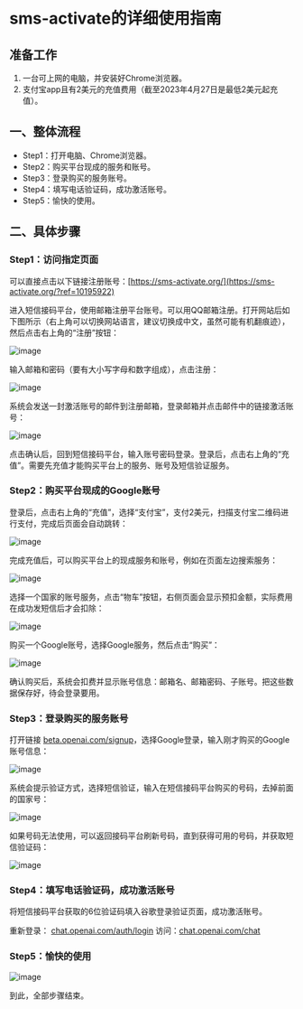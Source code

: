 # sms-activate的详细使用指南

## 准备工作
1. 一台可上网的电脑，并安装好Chrome浏览器。
2. 支付宝app且有2美元的充值费用（截至2023年4月27日是最低2美元起充值）。

## 一、整体流程
- Step1：打开电脑、Chrome浏览器。
- Step2：购买平台现成的服务和账号。
- Step3：登录购买的服务账号。
- Step4：填写电话验证码，成功激活账号。
- Step5：愉快的使用。

## 二、具体步骤

### Step1：访问指定页面
可以直接点击以下链接注册账号：[https://sms-activate.org/](https://sms-activate.org/?ref=10195922)

进入短信接码平台，使用邮箱注册平台账号。可以用QQ邮箱注册。打开网站后如下图所示（右上角可以切换网站语言，建议切换成中文，虽然可能有机翻痕迹），然后点击右上角的“注册”按钮：

![image](https://github.com/dottorrcod/UN/assets/169997186/026caf89-fd1d-4451-869c-c9ed03d0b8e2)


输入邮箱和密码（要有大小写字母和数字组成），点击注册：

![image](https://github.com/dottorrcod/UN/assets/169997186/6cce3594-dfff-4362-a911-c4e8c583ca81)


系统会发送一封激活账号的邮件到注册邮箱，登录邮箱并点击邮件中的链接激活账号：

![image](https://github.com/dottorrcod/UN/assets/169997186/72cc4109-f234-47f3-9f32-4611766e9218)

点击确认后，回到短信接码平台，输入账号密码登录。登录后，点击右上角的“充值”。需要先充值才能购买平台上的服务、账号及短信验证服务。

### Step2：购买平台现成的Google账号
登录后，点击右上角的“充值”，选择“支付宝”，支付2美元，扫描支付宝二维码进行支付，完成后页面会自动跳转：

![image](https://github.com/dottorrcod/UN/assets/169997186/609a88cd-985a-44c1-ab3e-21adeac130a8)


完成充值后，可以购买平台上的现成服务和账号，例如在页面左边搜索服务：

![image](https://github.com/dottorrcod/UN/assets/169997186/0f4685b1-da30-49ff-bace-b479a69ffe02)

选择一个国家的账号服务，点击“物车”按钮，右侧页面会显示预扣金额，实际费用在成功发短信后才会扣除：

![image](https://github.com/dottorrcod/UN/assets/169997186/2b8a00cc-c953-45df-8f11-0c352c65eebf)


购买一个Google账号，选择Google服务，然后点击“购买”：

![image](https://github.com/dottorrcod/UN/assets/169997186/ba7b3d4e-9b68-4d41-bea5-c85ddece3ab9)

确认购买后，系统会扣费并显示账号信息：邮箱名、邮箱密码、子账号。把这些数据保存好，待会登录要用。

### Step3：登录购买的服务账号
打开链接 [beta.openai.com/signup](https://beta.openai.com/signup)，选择Google登录，输入刚才购买的Google账号信息：

![image](https://github.com/dottorrcod/UN/assets/169997186/3cccc7ae-18d2-4d02-8f67-b339d69240f7)


系统会提示验证方式，选择短信验证，输入在短信接码平台购买的号码，去掉前面的国家号：

![image](https://github.com/dottorrcod/UN/assets/169997186/bc4783b0-e6ab-471e-bd83-4cb2a94b289e)


如果号码无法使用，可以返回接码平台刷新号码，直到获得可用的号码，并获取短信验证码：

![image](https://github.com/dottorrcod/UN/assets/169997186/2fcd0e9f-650a-45da-bdf0-3e859cf16b25)

### Step4：填写电话验证码，成功激活账号
将短信接码平台获取的6位验证码填入谷歌登录验证页面，成功激活账号。

重新登录： [chat.openai.com/auth/login](https://chat.openai.com/auth/login)
访问：[chat.openai.com/chat](https://chat.openai.com/chat)

### Step5：愉快的使用
![image](https://github.com/dottorrcod/UN/assets/169997186/d1a4aceb-5e87-42fc-a70a-e8c116075723)

到此，全部步骤结束。
